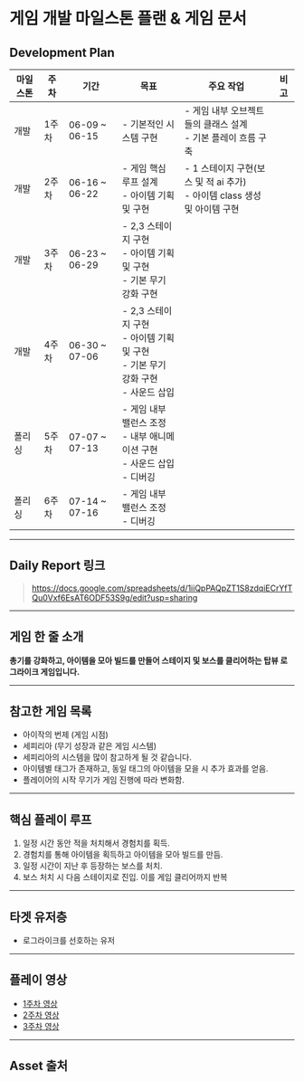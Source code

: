 
# 게임 개발 마일스톤 플랜 & 게임 문서

## Development Plan

| 마일스톤 | 주차 | 기간 | 목표 | 주요 작업 | 비고 |
|----------|------|-------|-------|------------|------|
| 개발 | 1주차 | 06-09 ~ 06-15 | - 기본적인 시스템 구현 | - 게임 내부 오브젝트들의 클래스 설계<br>- 기본 플레이 흐름 구축 |  |
| 개발 | 2주차 | 06-16 ~ 06-22 | - 게임 핵심 루프 설계<br>- 아이템 기획 및 구현 | - 1 스테이지 구현(보스 및 적 ai 추가)<br>- 아이템 class 생성 및 아이템 구현 |  |
| 개발 | 3주차 | 06-23 ~ 06-29 | - 2,3 스테이지 구현<br>- 아이템 기획 및 구현<br>- 기본 무기 강화 구현 | |  |
| 개발 | 4주차 | 06-30 ~ 07-06 | - 2,3 스테이지 구현<br>- 아이템 기획 및 구현<br>- 기본 무기 강화 구현 <br>- 사운드 삽입 | |  |
| 폴리싱 | 5주차 | 07-07 ~ 07-13 | - 게임 내부 밸런스 조정<br>- 내부 애니메이션 구현<br>- 사운드 삽입<br>- 디버깅 | |  |
| 폴리싱 | 6주차 | 07-14 ~ 07-16 | - 게임 내부 밸런스 조정<br>- 디버깅 | |  |

---

## Daily Report 링크

> https://docs.google.com/spreadsheets/d/1iiQpPAQpZT1S8zdqiECrYfTQu0Vxf6EsAT6ODF53S9g/edit?usp=sharing

---

## 게임 한 줄 소개

**총기를 강화하고, 아이템을 모아 빌드를 만들어 스테이지 및 보스를 클리어하는 탑뷰 로그라이크 게임입니다.**

---

## 참고한 게임 목록

- 아이작의 번제 (게임 시점)
- 세피리아 (무기 성장과 같은 게임 시스템)
- 세피리아의 시스템을 많이 참고하게 될 것 같습니다. 
- 아이템별 태그가 존재하고, 동일 태그의 아이템을 모을 시 추가 효과를 얻음.
- 플레이어의 시작 무기가 게임 진행에 따라 변화함.
---

## 핵심 플레이 루프

1. 일정 시간 동안 적을 처치해서 경험치를 획득.
2. 경험치를 통해 아이템을 획득하고 아이템을 모아 빌드를 만듬.
3. 일정 시간이 지난 후 등장하는 보스를 처치.
4. 보스 처치 시 다음 스테이지로 진입. 이를 게임 클리어까지 반복

---

## 타겟 유저층

- 로그라이크를 선호하는 유저

---

## 플레이 영상

- [1주차 영상](https://drive.google.com/file/d/1bHSuhmY9qJ8aNfNPiAnHpkBafLchmZBD/view?usp=sharing)
- [2주차 영상](https://drive.google.com/file/d/1WxueMh_DTdlNmREtKTrDE5OeJRer1ju2/view?usp=sharing)
- [3주차 영상](https://drive.google.com/file/d/1Q3lvfbdrs5O1BvOEBNIxgRsrHhmME7O_/view?usp=sharing)

---

## Asset 출처


